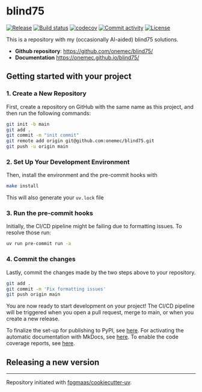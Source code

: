 # blind75

[![Release](https://img.shields.io/github/v/release/onemec/blind75)](https://img.shields.io/github/v/release/onemec/blind75)
[![Build status](https://img.shields.io/github/actions/workflow/status/onemec/blind75/main.yml?branch=main)](https://github.com/onemec/blind75/actions/workflows/main.yml?query=branch%3Amain)
[![codecov](https://codecov.io/gh/onemec/blind75/branch/main/graph/badge.svg)](https://codecov.io/gh/onemec/blind75)
[![Commit activity](https://img.shields.io/github/commit-activity/m/onemec/blind75)](https://img.shields.io/github/commit-activity/m/onemec/blind75)
[![License](https://img.shields.io/github/license/onemec/blind75)](https://img.shields.io/github/license/onemec/blind75)

This is a repository with my (occasionally AI-aided) blind75 solutions.

- **Github repository**: <https://github.com/onemec/blind75/>
- **Documentation** <https://onemec.github.io/blind75/>

## Getting started with your project

### 1. Create a New Repository

First, create a repository on GitHub with the same name as this project, and then run the following commands:

```bash
git init -b main
git add .
git commit -m "init commit"
git remote add origin git@github.com:onemec/blind75.git
git push -u origin main
```

### 2. Set Up Your Development Environment

Then, install the environment and the pre-commit hooks with

```bash
make install
```

This will also generate your `uv.lock` file

### 3. Run the pre-commit hooks

Initially, the CI/CD pipeline might be failing due to formatting issues. To resolve those run:

```bash
uv run pre-commit run -a
```

### 4. Commit the changes

Lastly, commit the changes made by the two steps above to your repository.

```bash
git add .
git commit -m 'Fix formatting issues'
git push origin main
```

You are now ready to start development on your project!
The CI/CD pipeline will be triggered when you open a pull request, merge to main, or when you create a new release.

To finalize the set-up for publishing to PyPI, see [here](https://fpgmaas.github.io/cookiecutter-uv/features/publishing/#set-up-for-pypi).
For activating the automatic documentation with MkDocs, see [here](https://fpgmaas.github.io/cookiecutter-uv/features/mkdocs/#enabling-the-documentation-on-github).
To enable the code coverage reports, see [here](https://fpgmaas.github.io/cookiecutter-uv/features/codecov/).

## Releasing a new version



---

Repository initiated with [fpgmaas/cookiecutter-uv](https://github.com/fpgmaas/cookiecutter-uv).

